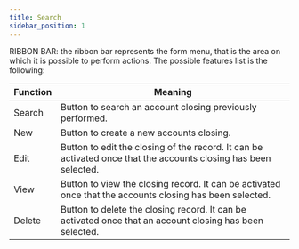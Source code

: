 ```yaml
---
title: Search
sidebar_position: 1
---
```


RIBBON BAR: the ribbon bar represents the form menu, that is the area on which it is possible to perform actions. The possible features list is the following:



| Function | Meaning |
| --- | --- |
| Search | Button to search an account closing previously performed. |
| New | Button to create a new accounts closing. |
| Edit | Button to edit the closing of the record. It can be activated once that the accounts closing has been selected. |
| View | Button to view the closing record. It can be activated once that the accounts closing has been selected. |
| Delete | Button to delete the closing record. It can be activated once that an account closing has been selected. |






